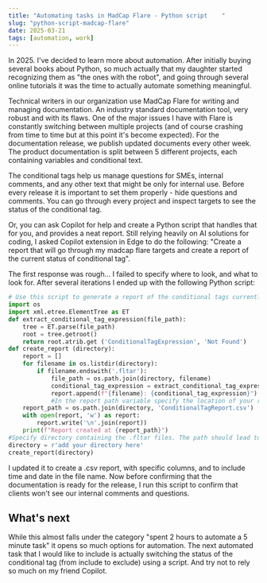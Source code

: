 ```yaml
---
title: "Automating tasks in MadCap Flare - Python script    "
slug: "python-script-madcap-flare"
date: 2025-03-21
tags: [automation, work]
---
```


In 2025. I've decided to learn more about automation. After initially buying several books about Python, so much actually that my daughter started recognizing them as "the ones with the robot", and going through several online tutorials it was the time to actually automate something meaningful.

Technical writers in our organization use MadCap Flare for writing and managing documentation. An industry standard documentation tool, very robust and with its flaws. One of the major issues I have with Flare is constantly switching between multiple projects (and of course crashing from time to time but at this point it's become expected). For the documentation release, we publish updated documents every other week. The product documentation is split between 5 different projects, each containing variables and conditional text.

The conditional tags help us manage questions for SMEs, internal comments, and any other text that might be only for internal use. Before every release it is important to set them properly - hide questions and comments. You can go through every project and inspect targets to see the status of the conditional tag.

Or, you can ask Copilot for help and create a Python script that handles that for you, and provides a neat report. Still relying heavily on AI solutions for coding, I asked Copilot extension in Edge to do the following: "Create a report that will go through my madcap flare targets and create a report of the current status of conditional tag".

The first response was rough... I failed to specify where to look, and what to look for. After several iterations I ended up with the following Python script:

```python 
# Use this script to generate a report of the conditional tags currently used in a project.
import os
import xml.etree.ElementTree as ET
def extract_conditional_tag_expression(file_path):
    tree = ET.parse(file_path)
    root = tree.getroot()
    return root.atrib.get ('ConditionalTagExpression', 'Not Found')
def create_report (directory):
    report = []
    for filename in os.listdir(directory):
        if filename.endswith('.fltar'):
            file_path = os.path.join(directory, filename)
            conditional_tag_expression = extract_conditional_tag_expression(file_path)
            report.append(f"{filename}: {conditional_tag_expression}")
            #In the report path variable specify the location of your report and the title.
    report_path = os.path.join(directory, 'ConditionalTagReport.csv')
    with open(report, 'w') as report:
        report.write('\n'.join(report))
    print(f"Report created at {report_path}")
#Specify directory containing the .fltar files. The path should lead to the Targets folder of the Flare Project.
directory = r'add your directory here'
create_report(directory)
```

I updated it to create a .csv report, with specific columns, and to include time and date in the file name. Now before confirming that the documentation is ready for the release, I run this script to confirm that clients won't see our internal comments and questions.

## What's next

While this almost falls under the category "spent 2 hours to automate a 5 minute task" it opens so much options for automation. The next automated task that I would like to include is actually switching the status of the conditional tag (from include to exclude) using a script. And try not to rely so much on my friend Copilot.